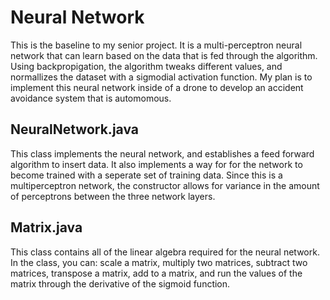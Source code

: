 # Neural Network
This is the baseline to my senior project. It is a multi-perceptron neural network that can learn based on the data that is fed through the algorithm. Using backpropigation, the algorithm tweaks different values, and normallizes the dataset with a sigmodial activation function. My plan is to implement this neural network inside of a drone to develop an accident avoidance system that is automomous. 




## NeuralNetwork.java

This class implements the neural network, and establishes a feed forward algorithm to insert data. It also implements a way for for the network to become trained with a seperate set of training data. Since this is a multiperceptron network, the constructor allows for variance in the amount of perceptrons between the three network layers.

## Matrix.java

This class contains all of the linear algebra required for the neural network. In the class, you can: scale a matrix, multiply two matrices, subtract two matrices, transpose a matrix, add to a matrix, and run the values of the matrix through the derivative of the sigmoid function. 

